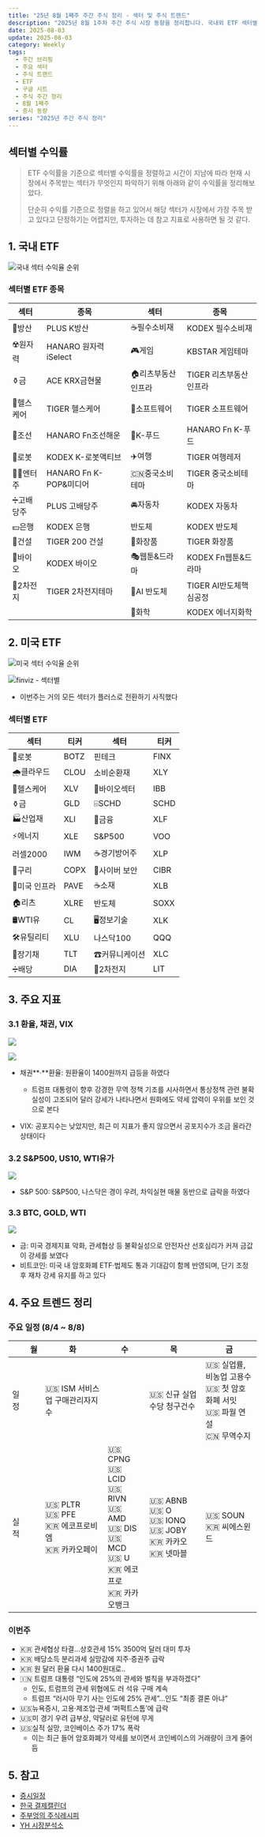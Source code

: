 ```yaml
---
title: "25년 8월 1째주 주간 주식 정리 - 섹터 및 주식 트랜드"
description: "2025년 8월 1주차 주간 주식 시장 동향을 정리합니다. 국내외 ETF 섹터별 수익률 순위와 주요 트렌드를 분석하여 투자 참고 자료로 활용합니다."
date: 2025-08-03
update: 2025-08-03
category: Weekly
tags:
  - 주간 브리핑
  - 주요 섹터
  - 주식 트랜드
  - ETF
  - 구글 시트
  - 주식 주간 정리
  - 8월 1째주
  - 증시 동량
series: "2025년 주간 주식 정리"
---
```


## 섹터별 수익률

> ETF 수익률을 기준으로 섹터별 수익률을 정렬하고 시간이 지남에 따라 현재 시장에서 주목받는 섹터가 무엇인지 파악하기 위해 아래와 같이 수익률을 정리해보았다.
>
> 단순히 수익률 기준으로 정렬을 하고 있어서 해당 섹터가 시장에서 가장 주목 받고 있다고 단정하기는 어렵지만, 투자하는 데 참고 지표로 사용하면 될 것 같다.

## 1. 국내 ETF

![국내 섹터 수익율 순위](image-20250810145536393.png)

### 섹터별 ETF 종목

| **섹터** | **종목**               | **섹터**      | **종목**              |
| ---------- | ---------------------- | ----------------- | ---------------------- |
| 🔫방산      | PLUS K방산             | ☕️필수소비재       | KODEX 필수소비재       |
| ☢️원자력    | HANARO 원자력iSelect   | 🎮게임             | KBSTAR 게임테마        |
| ⚱️금        | ACE KRX금현물          | 🏠리츠부동산인프라 | TIGER 리츠부동산인프라 |
| 🏥헬스케어  | TIGER 헬스케어         | 💾소프트웨어       | TIGER 소프트웨어       |
| 🚢조선      | HANARO Fn조선해운      | 🍕K-푸드           | HANARO Fn K-푸드       |
| 🤖로봇      | KODEX K-로봇액티브     | ✈️여행             | TIGER 여행레저         |
| 👩‍🎤엔터주   | HANARO Fn K-POP&미디어 | 🇨🇳중국소비테마    | TIGER 중국소비테마     |
| ➗고배당주  | PLUS 고배당주          | 🚘자동차           | KODEX 자동차           |
| 💵은행      | KODEX 은행             | 반도체            | KODEX 반도체           |
| 🚧건설      | TIGER 200 건설         | 💄화장품           | TIGER 화장품           |
| 🧬바이오    | KODEX 바이오           | 🎭웹툰&드라마      | KODEX Fn웹툰&드라마    |
| 🪫2차전지   | TIGER 2차전지테마      | 🤖AI 반도체        | TIGER AI반도체핵심공정 |
|            |                        | 🧪화학             | KODEX 에너지화학       |

## 2. 미국 ETF

![미국 섹터 수익율 순위](image-20250810145602144.png)

![finviz - 섹터별](image-20250803220358691.png)

- 이번주는 거의 모든 섹터가 플러스로 전환하기 사직했다

### 섹터별 ETF

| 섹터         | **티커** | **섹터**      | **티커** |
| ------------ | -------- | ------------- | -------- |
| 🤖로봇        | BOTZ     | 핀테크        | FINX     |
| 🌧️클라우드    | CLOU     | 소비순환재    | XLY      |
| 🏥헬스케어    | XLV      | 🧬바이오섹터   | IBB      |
| ⚱️금          | GLD      | ⌹SCHD         | SCHD     |
| 🏭산업재      | XLI      | 🏦금융         | XLF      |
| ⚡️에너지      | XLE      | S&P500        | VOO      |
| 러셀2000     | IWM      | ☕️경기방어주   | XLP      |
| 🔌구리        | COPX     | 🔐사이버 보안  | CIBR     |
| 🌉미국 인프라 | PAVE     | ☕️소재         | XLB      |
| 🏠리츠        | XLRE     | 반도체        | SOXX     |
| 🛢️WTI유       | CL       | 🖥️정보기술     | XLK      |
| 🛠️유틸리티    | XLU      | 나스닥100     | QQQ      |
| 📄장기채      | TLT      | ☎커뮤니케이션 | XLC      |
| ➗배당        | DIA      | 🪫2차전지      | LIT      |



## 3. 주요 지표

### 3.1 환율, 채권, VIX

![](image-20250803220413297.png)

![](image-20250803220420914.png)

- 채권**·**환율: 원환율이 1400원까지 급등을 하였다
  - 트럼프 대통령이 향후 강경한 무역 정책 기조를 시사하면서 통상정책 관련 불확실성이 고조되어 달러 강세가 나타나면서 원화에도 약세 압력이 우위를 보인 것으로 본다

- VIX: 공포지수는 낮았지만, 최근 미 지표가 좋지 않으면서 공포지수가 조금 올라간 상태이다

### 3.2 S&P500, US10, WTI유가

![](image-20250803220429832.png)

- S&P 500: S&P500, 나스닥은 경이 우려, 차익실현 매물 동반으로 급락을 하였다

### 3.3 BTC, GOLD, WTI

![](image-20250803220442785.png)

- 금: 미국 경제지표 악화, 관세협상 등 불확실성으로 안전자산 선호심리가 커져 금값이 강세를 보였다
- 비트코인: 미국 내 암호화폐 ETF·법제도 통과 기대감이 함께 반영되며, 단기 조정 후 재차 강세 유지를 하고 있다

## 4. 주요 트렌드 정리

### 주요 일정 (8/4 ~ 8/8)

|      | 월   | 화                                                       | 수                                                           | 목                                                           | 금                                                           |
| ---- | ---- | -------------------------------------------------------- | ------------------------------------------------------------ | ------------------------------------------------------------ | ------------------------------------------------------------ |
| 일정 |      | 🇺🇸 ISM 서비스업 구매관리자지수                           |                                                              | 🇺🇸 신규 실업수당 청구건수                                    | 🇺🇸 실업률, 비농업 고용수<br/>🇺🇸 첫 암호화폐 서밋<br/>🇺🇸 파월 연설<br/>🇨🇳 무역수지 |
| 실적 |      | 🇺🇸 PLTR<br/>🇺🇸 PFE<br/>🇰🇷 에코프로비엠<br/>🇰🇷 카카오페이 | 🇺🇸 CPNG<br/>🇺🇸 LCID<br/>🇺🇸 RIVN<br/>🇺🇸 AMD<br/>🇺🇸 DIS<br/>🇺🇸 MCD<br/>🇺🇸 U<br/>🇰🇷 에코프로<br/>🇰🇷 카카오뱅크 | 🇺🇸 ABNB<br/>🇺🇸 O<br/>🇺🇸 IONQ<br/>🇺🇸 JOBY<br/>🇰🇷 카카오<br/>🇰🇷 넷마블 | 🇺🇸 SOUN<br/>🇰🇷 씨에스윈드                                    |



### 이번주

  - 🇰🇷 관세협상 타결…상호관세 15% 3500억 달러 대미 투자
- 🇰🇷 배당소득 분리과세 실망감에 지주·증권주 급락
- 🇰🇷 원 달러 환율 다시 1400원대로..
- 🇮🇳 트럼프 대통령 “인도에 25%의 관세와 벌칙을 부과하겠다”
  - 인도, 트럼프의 관세 위협에도 러 석유 구매 계속
  - 트럼프 “러시아 무기 사는 인도에 25% 관세”…인도 “최종 결론 아냐”
- 🇺🇸뉴욕증시, 고용·제조업·관세 ‘퍼퍽트스톰’에 급락
- 🇺🇸미 경기 우려 급부상, 약달러로 유턴에 무게
- 🇺🇸실적 실망, 코인베이스 주가 17% 폭락
  - 이는 최근 들어 암호화폐가 약세를 보이면서 코인베이스의 거래량이 크게 줄어듬

## 5. 참고

- [증시일정](https://securities.miraeasset.com/hkr/hkr1003/n13.do)
- [한국 결제캘린더](https://kr.investing.com/economic-calendar/)
- [주부엉의 주식레시피](https://contents.premium.naver.com/owlstock/owlrecipe/contents/250427192358200fr)
- [YH 시장분석소](https://yhw5285.tistory.com/457)
